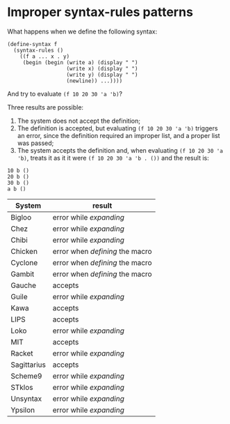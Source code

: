# Improper syntax-rules patterns

What happens when we define the following syntax:

```
(define-syntax f
  (syntax-rules ()
    ((f a ... x . y)
     (begin (begin (write a) (display " ")
                   (write x) (display " ")
                   (write y) (display " ")
                   (newline)) ...))))
```
And try to evaluate `(f 10 20 30 'a 'b)`?

Three results are possible:
1. The system does not accept the definition;
2. The definition is accepted, but evaluating `(f 10 20 30 'a 'b)` triggers an error, since the definition required an improper list, and a proper list was passed;
3. The system accepts the definition and, when evaluating `(f 10 20 30 'a 'b)`, treats it as it it were `(f 10 20 30 'a 'b . ())` and the result is:
```
10 b () 
20 b () 
30 b () 
a b () 
```

| System      | result                          |
|-------------|---------------------------------|
| Bigloo      | error while *expanding*         |
| Chez        | error while *expanding*         |
| Chibi       | error while *expanding*         |
| Chicken     | error when *defining* the macro |
| Cyclone     | error when *defining* the macro |
| Gambit      | error when *defining* the macro |
| Gauche      | accepts                         |
| Guile       | error while *expanding*         |
| Kawa        | accepts                         |
| LIPS        | accepts                         |
| Loko        | error while *expanding*         |
| MIT         | accepts                         |
| Racket      | error while *expanding*         |
| Sagittarius | accepts                         |
| Scheme9     | error while *expanding*         |
| STklos      | error while *expanding*         |
| Unsyntax    | error while *expanding*         |
| Ypsilon     | error while *expanding*         |
